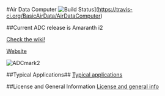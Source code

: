 #Air Data Computer  ![Build Status](https://travis-ci.org/BasicAirData/AirDataComputer.svg?branch=master)](https://travis-ci.org/BasicAirData/AirDataComputer)

##Current ADC release is Amaranth i2

[Check the wiki!](https://github.com/BasicAirData/AirDataComputer/wiki)

[Website](http://www.basicairdata.eu/projects/airdatacomputer/)

![ADCmark2](https://cloud.githubusercontent.com/assets/7497614/7475591/d1a1be7e-f348-11e4-87ee-d39615d35f27.jpg)

##Typical Applications##
[Typical applications](https://github.com/BasicAirData/AirDataComputer/blob/master/Software/applications.md)

##License and General Information
[License and general info](https://github.com/BasicAirData/Document-Templates/blob/master/general-info.md)
